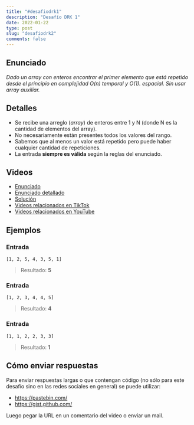 ```yaml
---
title: "#desafiodrk1"
description: "Desafío DRK 1"
date: 2022-01-22
type: post
slug: "desafiodrk2"
comments: false
---
```


## Enunciado

_Dado un array con enteros encontrar el primer elemento que está repetido desde el principio en complejidad O(n) temporal y O(1). espacial. Sin usar array auxiliar._

## Detalles

- Se recibe una arreglo (_array_) de enteros entre 1 y N (donde N es la cantidad de elementos del array).
- No necesariamente están presentes todos los valores del rango.
- Sabemos que al menos un valor está repetido pero puede haber cualquier cantidad de repeticiones.
- La entrada **siempre es válida** según la reglas del enunciado.

## Videos

- [Enunciado](https://www.tiktok.com/@drkbugs/video/7056152079072595205)
- [Enunciado detallado](https://www.youtube.com/watch?v=4qHkYMmYTyE)
- [Solución](https://www.youtube.com/watch?v=ckk9I1hvnVs)
- [Videos relacionados en TikTok](https://www.tiktok.com/search?lang=en&q=%23desafiodrk1)
- [Videos relacionados en YouTube](https://www.youtube.com/results?search_query=%23desafiodrk1)

## Ejemplos

### Entrada
```
[1, 2, 5, 4, 3, 5, 1]
```
> Resultado: **5**

### Entrada
```
[1, 2, 3, 4, 4, 5]
```
> Resultado: **4**

### Entrada
```
[1, 1, 2, 2, 3, 3]
```
> Resultado: **1**

## Cómo enviar respuestas

Para enviar respuestas largas o que contengan código (no sólo para este desafío sino en las redes sociales en general) se puede utilizar:

- https://pastebin.com/
- https://gist.github.com/

Luego pegar la URL en un comentario del video o enviar un mail.

